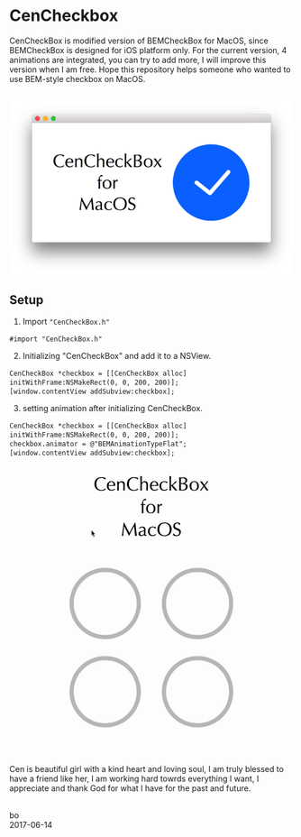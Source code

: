 # CenCheckbox

CenCheckBox is modified version of BEMCheckBox for MacOS, since BEMCheckBox is designed for iOS platform only. For the current version, 4 animations are integrated, you can try to add more, I will improve this version when I am free. Hope this repository helps someone who wanted to use BEM-style checkbox on MacOS.<br /><br />

<p align="center"> 
<img src="https://github.com/ZHANGneuro/CenCheckbox/blob/master/Screenshot.png">
</p>


## Setup
1. Import ```"CenCheckBox.h"```
```Objective C
#import "CenCheckBox.h"
```

2. Initializing "CenCheckBox" and add it to a NSView. 
```Objective C
CenCheckBox *checkbox = [[CenCheckBox alloc] initWithFrame:NSMakeRect(0, 0, 200, 200)];
[window.contentView addSubview:checkbox];
```

3. setting animation after initializing CenCheckBox.
```Objective C
CenCheckBox *checkbox = [[CenCheckBox alloc] initWithFrame:NSMakeRect(0, 0, 200, 200)];
checkbox.animator = @"BEMAnimationTypeFlat";
[window.contentView addSubview:checkbox];
```
<p align="center"> <p align="center">  
<p align="center"> <p align="center">


<img src="https://github.com/ZHANGneuro/CenCheckbox/blob/master/Screen_Recording.gif">
</p>

<br /><br />
Cen is beautiful girl with a kind heart and loving soul, I am truly blessed to have a friend like her, I am working hard towrds everything I want, I appreciate and thank God for what I have for the past and future. 
<br /><br />

bo <br />
2017-06-14
